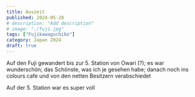 ```yaml
---
title: Auszeit
published: 2024-05-28
# description: "Add description"
# image: "./fuji.jpg"
tags: ["Fujikawaguchiko"]
category: Japan 2024
draft: true
---
```


Auf den Fuji gewandert bis zur 5. Station von Owari (?); es war wunderschön; das Schönste, was ich je gesehen habe; danach noch ins colours cafe und von den netten Besitzern verabschiedet

Auf der 5. Station war es super voll 
